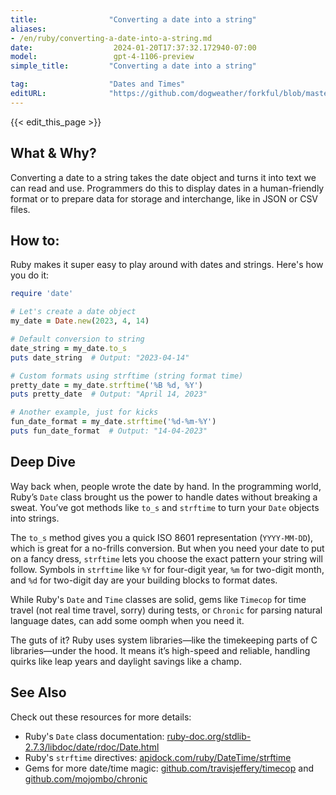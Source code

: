 ```yaml
---
title:                "Converting a date into a string"
aliases:
- /en/ruby/converting-a-date-into-a-string.md
date:                  2024-01-20T17:37:32.172940-07:00
model:                 gpt-4-1106-preview
simple_title:         "Converting a date into a string"

tag:                  "Dates and Times"
editURL:              "https://github.com/dogweather/forkful/blob/master/content/en/ruby/converting-a-date-into-a-string.md"
---
```


{{< edit_this_page >}}

## What & Why?
Converting a date to a string takes the date object and turns it into text we can read and use. Programmers do this to display dates in a human-friendly format or to prepare data for storage and interchange, like in JSON or CSV files.

## How to:
Ruby makes it super easy to play around with dates and strings. Here's how you do it:

```Ruby
require 'date'

# Let's create a date object
my_date = Date.new(2023, 4, 14)

# Default conversion to string
date_string = my_date.to_s
puts date_string  # Output: "2023-04-14"

# Custom formats using strftime (string format time)
pretty_date = my_date.strftime('%B %d, %Y')
puts pretty_date  # Output: "April 14, 2023"

# Another example, just for kicks
fun_date_format = my_date.strftime('%d-%m-%Y')
puts fun_date_format  # Output: "14-04-2023"
```

## Deep Dive
Way back when, people wrote the date by hand. In the programming world, Ruby’s `Date` class brought us the power to handle dates without breaking a sweat. You’ve got methods like `to_s` and `strftime` to turn your `Date` objects into strings.

The `to_s` method gives you a quick ISO 8601 representation (`YYYY-MM-DD`), which is great for a no-frills conversion. But when you need your date to put on a fancy dress, `strftime` lets you choose the exact pattern your string will follow. Symbols in `strftime` like `%Y` for four-digit year, `%m` for two-digit month, and `%d` for two-digit day are your building blocks to format dates.

While Ruby's `Date` and `Time` classes are solid, gems like `Timecop` for time travel (not real time travel, sorry) during tests, or `Chronic` for parsing natural language dates, can add some oomph when you need it.

The guts of it? Ruby uses system libraries—like the timekeeping parts of C libraries—under the hood. It means it’s high-speed and reliable, handling quirks like leap years and daylight savings like a champ.

## See Also
Check out these resources for more details:
- Ruby's `Date` class documentation: [ruby-doc.org/stdlib-2.7.3/libdoc/date/rdoc/Date.html](https://ruby-doc.org/stdlib-3.1.2/libdoc/date/rdoc/Date.html)
- Ruby's `strftime` directives: [apidock.com/ruby/DateTime/strftime](https://apidock.com/ruby/DateTime/strftime)
- Gems for more date/time magic: [github.com/travisjeffery/timecop](https://github.com/travisjeffery/timecop) and [github.com/mojombo/chronic](https://github.com/mojombo/chronic)
